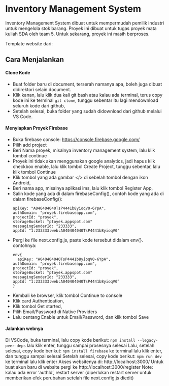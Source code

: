 # Inventory Management System
Inventory Management System dibuat untuk mempermudah pemilik industri untuk mengelola stok barang. Proyek ini dibuat untuk tugas proyek mata kuliah SDA oleh team 5. Untuk sekarang, proyek ini masih berproses.

Template website dari: 

## Cara Menjalankan

#### Clone Kode
- Buat folder baru di document, terserah namanya apa, boleh juga dibuat didirektori selain document. 
- Klik kanan, lalu klik dua kali git bash atau kalau ada terminal, terus copy kode ini ke terminal `git clone`, tunggu sebentar itu lagi mendownload seluruh kode dari github,
- Setelah selesai, buka folder yang sudah didownload dari github melalui VS Code.

#### Menyiapkan Proyek Firebase
- Buka firebase console: https://console.firebase.google.com/
- Pilih add project
- Beri Nama proyek, misalnya inventory management system, lalu klik tombol continue
- Proyek ini tidak akan menggunakan google analytics, jadi hapus klik checkbox enable, lalu klik tombol Create Project, tunggu sebentar, lalu klik tombol Continue
- Klik tombol yang ada gambar </> di sebelah tombol dengan ikon Android,
- Beri nama app, misalnya aplikasi ims, lalu klik tombol Register App,
- Salin kode yang ada di dalam firebaseConfig(), contoh kode yang ada di dalam firebaseConfig():
    ```
    apiKey: "A040404040TsP4441b8yioqV0-6YpA",
    authDomain: "proyek.firebaseapp.com",
    projectId: "proyek",
    storageBucket: "ptoyek.appspot.com"
    messagingSenderId: "233333",
    appId: "1:233333:web:A040404040TsP4441b8yioqV0"
    ```
- Pergi ke file next.config.js, paste kode tersebut didalam env{}. contohnya:
    ```
    env{
      apiKey: "A040404040TsP4441b8yioqV0-6YpA",
    authDomain: "proyek.firebaseapp.com",
    projectId: "proyek",
    storageBucket: "ptoyek.appspot.com"
    messagingSenderId: "233333",
    appId: "1:233333:web:A040404040TsP4441b8yioqV0”
    }
    ```
- Kembali ke browser, klik tombol Continue to console
- Klik card Authentication,
- Klik tombol Get started,
- Pilih Email/Password di Native Providers
- Lalu centang Enable untuk Email/Password, dan klik tombol Save

#### Jalankan webnya
Di VSCode, buka terminal, lalu copy kode berikut: 
`npm install --legacy-peer-deps` lalu klik enter, tunggu sampai prosesnya selesai
Lalu, setelah selesai, copy kode berikut: `npm install firebase` ke terminal lalu klik enter, dan tunggu sampai selesai
Setelah selesai, copy kode berikut:  `npm run dev` ke terminal lalu klik enter
Akses websitenya di: http://localhost:3000/
Untuk buat akun baru di website pergi ke http://localhost:3000/register 
Note: kalau ada error ‘authId’, restart server (diperlukan restart server untuk memberikan efek perubahan setelah file next.config.js diedit)
